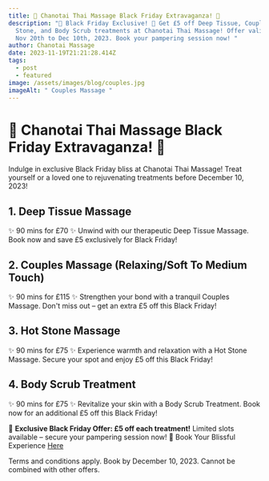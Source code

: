 ```yaml
---
title: 🌟 Chanotai Thai Massage Black Friday Extravaganza! 🌟
description: "🌈 Black Friday Exclusive! 🎁 Get £5 off Deep Tissue, Couples, Hot
  Stone, and Body Scrub treatments at Chanotai Thai Massage! Offer valid from
  Nov 20th to Dec 10th, 2023. Book your pampering session now! "
author: Chanotai Massage
date: 2023-11-19T21:21:28.414Z
tags:
  - post
  - featured
image: /assets/images/blog/couples.jpg
imageAlt: " Couples Massage "
---
```

# 🌟 **Chanotai Thai Massage Black Friday Extravaganza! 🌟**

Indulge in exclusive Black Friday bliss at Chanotai Thai Massage! Treat yourself or a loved one to rejuvenating treatments before December 10, 2023!

## 1. Deep Tissue Massage
   ✨ 90 mins for £70 ✨
   Unwind with our therapeutic Deep Tissue Massage. Book now and save £5 exclusively for Black Friday!

## 2. Couples Massage (Relaxing/Soft To Medium Touch)
   ✨ 90 mins for £115 ✨
   Strengthen your bond with a tranquil Couples Massage. Don't miss out – get an extra £5 off this Black Friday!

## 3. Hot Stone Massage
   ✨ 90 mins for £75 ✨
   Experience warmth and relaxation with a Hot Stone Massage. Secure your spot and enjoy £5 off this Black Friday!

## 4. Body Scrub Treatment
   ✨ 90 mins for £75 ✨
   Revitalize your skin with a Body Scrub Treatment. Book now for an additional £5 off this Black Friday!

🌈 **Exclusive Black Friday Offer: £5 off each treatment!**
Limited slots available – secure your pampering session now!
📅 Book Your Blissful Experience [Here](https://chanotaimassage.setmore.com/?source=easyshare)

Terms and conditions apply. Book by December 10, 2023. Cannot be combined with other offers.
